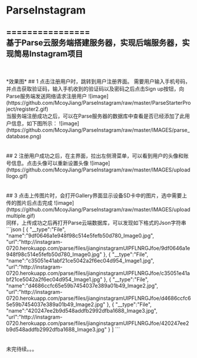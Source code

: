 # ParseInstagram
================
<br>
基于Parse云服务端搭建服务器，实现后端服务器，实现简易Instagram项目
---------
<br>
<br>
*效果图*
## 1 点击注册用户时，跳转到用户注册界面。 需要用户输入手机号码，并点击获取验证码，输入手机收到的验证码以及密码之后点击Sign up按钮，向Parse服务端发送网络请求注册用户
![image](https://github.com/McoyJiang/ParseInstagram/raw/master/ParseStarterProject/register2.gif)
<br>
当服务端注册成功之后，可以在Parse服务器的数据库中查看是否已经添加了此用户信息，如下图所示：
![image](https://github.com/McoyJiang/ParseInstagram/raw/master/IMAGES/parse_database.png)
<br>
<br>
<br>
## 2 注册用户成功之后，在主界面，拉出左侧滑菜单，可以看到用户的头像和账号信息。点击头像可以重新设置头像
![image](https://github.com/McoyJiang/ParseInstagram/raw/master/IMAGES/uploadllogo.gif)
<br>
<br>
<br>
## 3 点击上传图片时，会打开Gallery界面显示设备SD卡中的图片，选中需要上传的图片后点击完成
![image](https://github.com/McoyJiang/ParseInstagram/raw/master/IMAGES/uploadmultiple.gif)
<br>
同样，上传成功之后再打开Parse云端数据库，可以发现如下格式的Json字符串<br>
        ```json
        [
            {
                "__type":"File",
                "name":"9df0646a1e948f98c514e5fefb50d780_Image0.jpg",
                "url":"http://instagram-0720.herokuapp.com/parse/files/jianginstagramUlPFLNRGJfoe/9df0646a1e948f98c514e5fefb50d780_Image0.jpg"
            },
            {
                "__type":"File",
                "name":"c35051e41abf21ce5042a2f6ec04d954_Image1.jpg",
                "url":"http://instagram-0720.herokuapp.com/parse/files/jianginstagramUlPFLNRGJfoe/c35051e41abf21ce5042a2f6ec04d954_Image1.jpg"
            },
            {
                "__type":"File",
                "name":"d4686ccfc65e59b7454037e389a01b49_Image2.jpg",
                "url":"http://instagram-0720.herokuapp.com/parse/files/jianginstagramUlPFLNRGJfoe/d4686ccfc65e59b7454037e389a01b49_Image2.jpg"
            },
            {
                "__type":"File",
                "name":"420247ee2b9d548addfb2992dfba1688_Image3.jpg",
                "url":"http://instagram-0720.herokuapp.com/parse/files/jianginstagramUlPFLNRGJfoe/420247ee2b9d548addfb2992dfba1688_Image3.jpg"
            }
        ]
        ```
<br>
<br>
<br>
未完待续。。。
